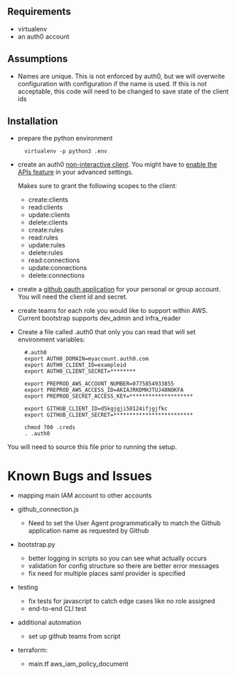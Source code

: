 ## Requirements
* virtualenv
* an auth0 account

## Assumptions
* Names are unique. This is not enforced by auth0, but we will overwrite
configuration with configuration if the name is used. If this is not
acceptable, this code will need to be changed to save state of the client ids

## Installation
* prepare the python environment

        virtualenv -p python3 .env

* create an auth0 [non-interactive client](https://auth0.com/docs/api/management/v2/tokens#1-create-a-client).
    You might have to [enable the APIs feature](https://manage.auth0.com/#/account/advanced)
    in your advanced settings.

    Makes sure to grant the following scopes to the client:
    * create:clients
    * read:clients
    * update:clients
    * delete:clients
    * create:rules
    * read:rules
    * update:rules
    * delete:rules
    * read:connections
    * update:connections
    * delete:connections

* create a [github oauth application](https://auth0.com/docs/connections/social/github)
for your personal or group account. You will need the client id and secret.

* create teams for each role you would like to support within AWS.
Current bootstrap supports dev_admin and infra_reader

* Create a file called .auth0 that only you can read that will set
environment variables:

        #.auth0
        export AUTH0_DOMAIN=myaccount.auth0.com
        export AUTH0_CLIENT_ID=exampleid
        export AUTH0_CLIENT_SECRET=********

        export PREPROD_AWS_ACCOUNT_NUMBER=0775854933855
        export PREPROD_AWS_ACCESS_ID=AKIAJRKDMHJTUJ48NOKFA
        export PREPROD_SECRET_ACCESS_KEY=********************

        export GITHUB_CLIENT_ID=d5kgjgji58124ifjgjfkc
        export GITHUB_CLIENT_SECRET=*************************

        chmod 700 .creds
        . .auth0

You will need to source this file prior to running the setup.

# Known Bugs and Issues
- mapping main IAM account to other accounts

- github_connection.js
    - Need to set the User Agent programmatically to match the Github
    application name as requested by Github

- bootstrap.py
    - better logging in scripts so you can see what actually occurs
    - validation for config structure so there are better error messages
    - fix need for multiple places saml provider is specified

- testing
    - fix tests for javascript to catch edge cases like no role assigned
    - end-to-end CLI test

- additional automation
    - set up github teams from script

- terraform:
    - main.tf
        aws_iam_policy_document
